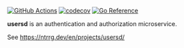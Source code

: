 [![GitHub Actions](https://github.com/ntrrg/usersd/workflows/Go/badge.svg)](https://github.com/ntrrg/usersd/actions?query=workflow:Go)
[![codecov](https://codecov.io/gh/ntrrg/usersd/branch/master/graph/badge.svg)](https://codecov.io/gh/ntrrg/usersd)
[![Go Reference](https://pkg.go.dev/badge/go.ntrrg.dev/usersd.svg)](https://pkg.go.dev/go.ntrrg.dev/usersd)

**usersd** is an authentication and authorization microservice.

See <https://ntrrg.dev/en/projects/usersd/>


